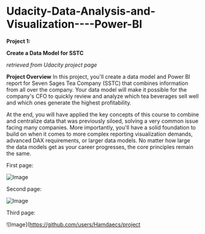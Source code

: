 # Udacity-Data-Analysis-and-Visualization----Power-BI

**Project 1:** 

**Create a Data Model for SSTC** 

*retrieved from Udacity project page*

**Project Overview**
In this project, you'll create a data model and Power BI report for Seven Sages Tea Company (SSTC) that combines information from all over the company. Your data model will make it possible for the company's CFO to quickly review and analyze which tea beverages sell well and which ones generate the highest profitability.

At the end, you will have applied the key concepts of this course to combine and centralize data that was previously siloed, solving a very common issue facing many companies. More importantly, you'll have a solid foundation to build on when it comes to more complex reporting visualization demands, advanced DAX requirements, or larger data models. No matter how large the data models get as your career progresses, the core principles remain the same.

First page: 




![Image](https://github.com/users/Hamdaecs/projects/1/assets/144589625/2133fc9f-5332-42ed-9415-63a125e07eaa)




Second page: 



![Image](https://github.com/users/Hamdaecs/projects/1/assets/144589625/8b55d9d0-280c-4621-b6cd-cf20ec892671)

Third page:



![Image](https://github.com/users/Hamdaecs/project
